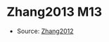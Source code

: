 <a name="material" />

# Zhang2013 M13
<script type="application/ld+json">
  {
    "@context": "https://schema.org/",
    "@type": "ChemicalSubstance",
    "http://purl.org/dc/terms/conformsTo":
      {
        "@type": "CreativeWork",
        "@id": "https://bioschemas.org/profiles/ChemicalSubstance/0.4-RELEASE/"
      },
    "@id": "https://egonw.github.io/nanowiki/nanowiki318.html#material",
    "name": "Zhang2013 M13",
    "sameAs": "http://127.0.0.1/mediawiki/index.php/Special:URIResolver/Zhang2013_M13"
  }
</script>


* Source: [Zhang2012](http://127.0.0.1/mediawiki/index.php/Special:URIResolver/Zhang2012)
